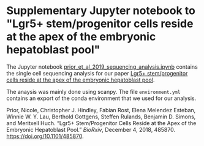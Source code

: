 # Supplementary Jupyter notebook to "Lgr5+ stem/progenitor cells reside at the apex of the embryonic hepatoblast pool"

The Jupyter notebook [prior_et_al_2019_sequencing_analysis.ipynb](https://nbviewer.jupyter.org/github/fabianrost84/prior_et_al_2019/blob/master/prior_et_al_2019_sequencing_analysis.ipynb) contains the single cell sequencing analysis for our paper [Lgr5+ stem/progenitor cells reside at the apex of the embryonic hepatoblast pool](https://doi.org/10.1101/485870).

The anaysis was mainly done using scanpy. The file `environment.yml` contains an export of the conda environment that we used for our analysis.

Prior, Nicole, Christopher J. Hindley, Fabian Rost, Elena Melendez Esteban, Winnie W. Y. Lau, Berthold Gottgens, Steffen Rulands, Benjamin D. Simons, and Meritxell Huch. “Lgr5+ Stem/Progenitor Cells Reside at the Apex of the Embryonic Hepatoblast Pool.” *BioRxiv*, December 4, 2018, 485870. https://doi.org/10.1101/485870.
